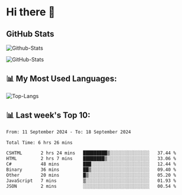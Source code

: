 # Hi there 👋

## GitHub Stats
![Github-Stats](https://github-readme-stats-sigma-five.vercel.app/api?username=ltorson&show_icons=true&theme=radical&count_private=true&show=reviews,discussions_started,discussions_answered,prs_merged,prs_merged_percentage)

![GitHub-Stats](https://github-readme-stats.vercel.app/api/wakatime?username=LeeTorson&theme=synthwave&size_weight=0.5&count_weight=0.5&title_color=36F9F6&langs_count=10&count_private=true)

## 📊 My Most Used Languages:
![Top-Langs](https://github-readme-stats-sigma-five.vercel.app/api/top-langs/?username=LTorson&layout=compact&langs_count=10)


## 📊 Last week's Top 10:
<!--START_SECTION:waka-->

```txt
From: 11 September 2024 - To: 18 September 2024

Total Time: 6 hrs 26 mins

CSHTML       2 hrs 24 mins   █████████▒░░░░░░░░░░░░░░░   37.44 %
HTML         2 hrs 7 mins    ████████▒░░░░░░░░░░░░░░░░   33.06 %
C#           48 mins         ███░░░░░░░░░░░░░░░░░░░░░░   12.44 %
Binary       36 mins         ██▒░░░░░░░░░░░░░░░░░░░░░░   09.40 %
Other        20 mins         █▒░░░░░░░░░░░░░░░░░░░░░░░   05.20 %
JavaScript   7 mins          ▒░░░░░░░░░░░░░░░░░░░░░░░░   01.93 %
JSON         2 mins          ░░░░░░░░░░░░░░░░░░░░░░░░░   00.54 %
```

<!--END_SECTION:waka-->
